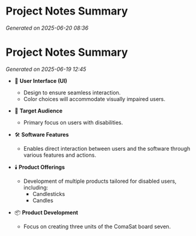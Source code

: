 # Project Notes Summary

*Generated on 2025-06-20 08:36*

# Project Notes Summary

*Generated on 2025-06-19 12:45*

- 🎨 **User Interface (UI)**
  - Design to ensure seamless interaction.
  - Color choices will accommodate visually impaired users.

- 👥 **Target Audience**
  - Primary focus on users with disabilities.

- 🛠️ **Software Features**
  - Enables direct interaction between users and the software through various features and actions.

- 🕯️ **Product Offerings**
  - Development of multiple products tailored for disabled users, including:
    - Candlesticks
    - Candles

- 📦 **Product Development**
  - Focus on creating three units of the ComaSat board seven.